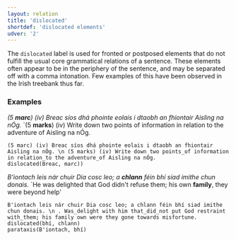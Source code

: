 ```yaml
---
layout: relation
title: 'dislocated'
shortdef: 'dislocated elements'
udver: '2'
---
```


The `dislocated` label is used for fronted or postposed elements that do not fulfill the usual core grammatical relations of a sentence. These elements often appear to be in the periphery of the sentence, and may be separated off with a comma intonation. Few examples of this have been observed in the Irish treebank thus far.

### Examples

_(5 <b>marc</b>) (iv) Breac síos dhá phointe eolais i dtaobh an fhiontair Aisling na nÓg._ `(5 <b>marks</b>) (iv) Write down two points of information in relation to the adventure of Aisling na nÓg.

~~~ sdparse
(5 marc) (iv) Breac síos dhá phointe eolais i dtaobh an fhiontair Aisling na nÓg. \n (5 marks) (iv) Write down two points_of information in relation_to the adventure_of Aisling na nÓg.
dislocated(Breac, marc))
~~~

_B'iontach leis nár chuir Dia cosc leo; a <b>chlann</b> féin bhí siad imithe chun donais._ `He was delighted that God didn't refuse them; his own <b>family</b>, they were beyond help'

~~~ sdparse
B'iontach leis nár chuir Dia cosc leo; a chlann féin bhí siad imithe chun donais. \n . Was_delight with him that_did_not put God restraint with_them; his family own were they gone towards misfortune.
dislocated(bhí, chlann)
parataxis(B'iontach, bhí)
~~~
<!-- Interlanguage links updated Út zář 29 20:43:17 CEST 2020 -->
